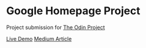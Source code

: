 # Google Homepage Project

Project submission for [The Odin Project](https://www.theodinproject.com/dashboard)


[Live Demo](http://marques-j-robinson.github.io/google-homepage)
[Medium Article](https://marques-robinson-project.medium.com/front-end-project-google-homepage-6e6970a1244)
